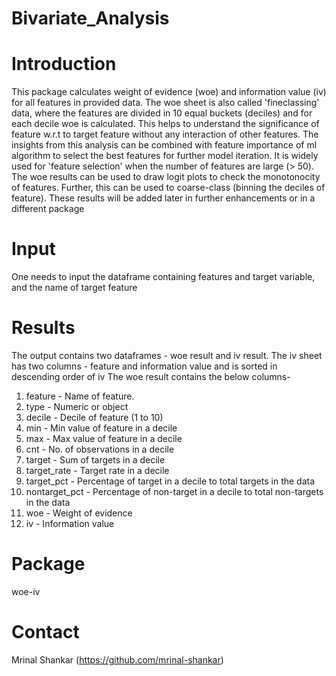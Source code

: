 # Bivariate_Analysis

# Introduction
This package calculates weight of evidence (woe) and information value (iv) for all features in provided data. The woe sheet is also called 'fineclassing' data, where the features are divided in 10 equal buckets (deciles) and for each decile woe is calculated. This helps to understand the significance of feature w.r.t to target feature without any interaction of other features. The insights from this analysis can be combined with feature importance of ml algorithm to select the best features for further model iteration. It is widely used for 'feature selection' when the number of features are large (> 50).
The woe results can be used to draw logit plots to check the monotonocity of features. Further, this can be used to coarse-class (binning the deciles of feature). These results will be added later in further enhancements or in a different package

# Input
One needs to input the dataframe containing features and target variable, and the name of target feature

# Results
The output contains two dataframes - woe result and iv result. The iv sheet has two columns - feature and information value and is sorted in descending order of iv
The woe result contains the below columns-
1. feature - Name of feature.
2. type - Numeric or object
3. decile - Decile of feature (1 to 10)
4. min - Min value of feature in a decile
5. max - Max value of feature in a decile
6. cnt - No. of observations in a decile
7. target - Sum of targets in a decile
8. target_rate - Target rate in a decile
9. target_pct - Percentage of target in a decile to total targets in the data
10. nontarget_pct - Percentage of non-target in a decile to total non-targets in the data
11. woe - Weight of evidence
12. iv - Information value

# Package
woe-iv

# Contact
Mrinal Shankar (https://github.com/mrinal-shankar)
